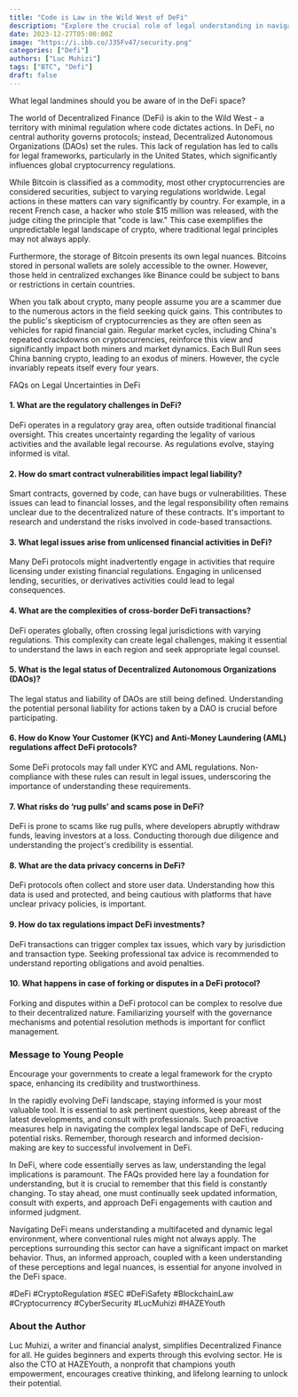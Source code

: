 ```yaml
---
title: "Code is Law in the Wild West of DeFi"
description: "Explore the crucial role of legal understanding in navigating the DeFi space. Learn how advocating for regulatory frameworks can enhance the credibility of cryptocurrencies and why staying informed and seeking expert advice are essential strategies for success in this evolving digital finance landscape. #DeFi #CryptoRegulation #InformedCryptoInvesting #DeFiSafety #BlockchainLaw #Cryptocurrency #SecureCryptoFuture #LucMuhizi #HAZEYouth"
date: 2023-12-27T05:00:00Z
image: "https://i.ibb.co/J35Fv47/security.png"
categories: ["Defi"]
authors: ["Luc Muhizi"]
tags: ["BTC", "Defi"]
draft: false
---
```

What legal landmines should you be aware of in the DeFi space?

The world of Decentralized Finance (DeFi) is akin to the Wild West - a territory with minimal regulation where code dictates actions. In DeFi, no central authority governs protocols; instead, Decentralized Autonomous Organizations (DAOs) set the rules. This lack of regulation has led to calls for legal frameworks, particularly in the United States, which significantly influences global cryptocurrency regulations.

While Bitcoin is classified as a commodity, most other cryptocurrencies are considered securities, subject to varying regulations worldwide. Legal actions in these matters can vary significantly by country. For example, in a recent French case, a hacker who stole $15 million was released, with the judge citing the principle that "code is law." This case exemplifies the unpredictable legal landscape of crypto, where traditional legal principles may not always apply.

Furthermore, the storage of Bitcoin presents its own legal nuances. Bitcoins stored in personal wallets are solely accessible to the owner. However, those held in centralized exchanges like Binance could be subject to bans or restrictions in certain countries.

When you talk about crypto, many people assume you are a scammer due to the numerous actors in the field seeking quick gains. This contributes to the public's skepticism of cryptocurrencies as they are often seen as vehicles for rapid financial gain. Regular market cycles, including China's repeated crackdowns on cryptocurrencies, reinforce this view and significantly impact both miners and market dynamics. Each Bull Run sees China banning crypto, leading to an exodus of miners. However, the cycle invariably repeats itself every four years.

FAQs on Legal Uncertainties in DeFi

#### 1. What are the regulatory challenges in DeFi? 
DeFi operates in a regulatory gray area, often outside traditional financial oversight. This creates uncertainty regarding the legality of various activities and the available legal recourse. As regulations evolve, staying informed is vital.

#### 2. How do smart contract vulnerabilities impact legal liability? 
Smart contracts, governed by code, can have bugs or vulnerabilities. These issues can lead to financial losses, and the legal responsibility often remains unclear due to the decentralized nature of these contracts. It's important to research and understand the risks involved in code-based transactions.

#### 3. What legal issues arise from unlicensed financial activities in DeFi? 
Many DeFi protocols might inadvertently engage in activities that require licensing under existing financial regulations. Engaging in unlicensed lending, securities, or derivatives activities could lead to legal consequences.

#### 4. What are the complexities of cross-border DeFi transactions? 
DeFi operates globally, often crossing legal jurisdictions with varying regulations. This complexity can create legal challenges, making it essential to understand the laws in each region and seek appropriate legal counsel.

#### 5. What is the legal status of Decentralized Autonomous Organizations (DAOs)? 
The legal status and liability of DAOs are still being defined. Understanding the potential personal liability for actions taken by a DAO is crucial before participating.

#### 6. How do Know Your Customer (KYC) and Anti-Money Laundering (AML) regulations affect DeFi protocols? 
Some DeFi protocols may fall under KYC and AML regulations. Non-compliance with these rules can result in legal issues, underscoring the importance of understanding these requirements.

#### 7. What risks do ‘rug pulls’ and scams pose in DeFi? 
DeFi is prone to scams like rug pulls, where developers abruptly withdraw funds, leaving investors at a loss. Conducting thorough due diligence and understanding the project's credibility is essential.

#### 8. What are the data privacy concerns in DeFi? 
DeFi protocols often collect and store user data. Understanding how this data is used and protected, and being cautious with platforms that have unclear privacy policies, is important.

#### 9. How do tax regulations impact DeFi investments? 
DeFi transactions can trigger complex tax issues, which vary by jurisdiction and transaction type. Seeking professional tax advice is recommended to understand reporting obligations and avoid penalties.

#### 10. What happens in case of forking or disputes in a DeFi protocol? 
Forking and disputes within a DeFi protocol can be complex to resolve due to their decentralized nature. Familiarizing yourself with the governance mechanisms and potential resolution methods is important for conflict management.

### Message to Young People
Encourage your governments to create a legal framework for the crypto space, enhancing its credibility and trustworthiness.

In the rapidly evolving DeFi landscape, staying informed is your most valuable tool. It is essential to ask pertinent questions, keep abreast of the latest developments, and consult with professionals. Such proactive measures help in navigating the complex legal landscape of DeFi, reducing potential risks. Remember, thorough research and informed decision-making are key to successful involvement in DeFi.

In DeFi, where code essentially serves as law, understanding the legal implications is paramount. The FAQs provided here lay a foundation for understanding, but it is crucial to remember that this field is constantly changing. To stay ahead, one must continually seek updated information, consult with experts, and approach DeFi engagements with caution and informed judgment.

Navigating DeFi means understanding a multifaceted and dynamic legal environment, where conventional rules might not always apply. The perceptions surrounding this sector can have a significant impact on market behavior. Thus, an informed approach, coupled with a keen understanding of these perceptions and legal nuances, is essential for anyone involved in the DeFi space.

#DeFi #CryptoRegulation #SEC #DeFiSafety #BlockchainLaw #Cryptocurrency #CyberSecurity #LucMuhizi #HAZEYouth

### About the Author
Luc Muhizi, a writer and financial analyst, simplifies Decentralized Finance for all. He guides beginners and experts through this evolving sector. He is also the CTO at HAZEYouth, a nonprofit that champions youth empowerment, encourages creative thinking, and lifelong learning to unlock their potential.
